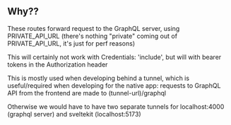 ## Why??

These routes forward request to the GraphQL server, using PRIVATE_API_URL (there's nothing "private" coming out of PRIVATE_API_URL, it's just for perf reasons)

This will certainly not work with Credentials: 'include', but will with bearer tokens in the Authorization header

This is mostly used when developing behind a tunnel, which is useful/required when developing for the native app: requests to GraphQL API from the frontend are made to (tunnel-url)/graphql

Otherwise we would have to have two separate tunnels for localhost:4000 (graphql server) and sveltekit (localhost:5173)

